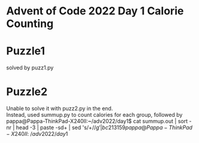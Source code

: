 # Advent of Code 2022 Day 1 Calorie Counting

# Puzzle1

solved by puzz1.py

# Puzzle2
Unable to solve it with puzz2.py in the end.  
Instead, used summup.py to count calories for each group, followed by  
pappa@Pappa-ThinkPad-X240II:~/adv2022/day1$ cat summup.out | sort -nr | head -3 | paste -sd+  | sed 's/+$//g' | bc  
213159  
pappa@Pappa-ThinkPad-X240II:~/adv2022/day1$ 



